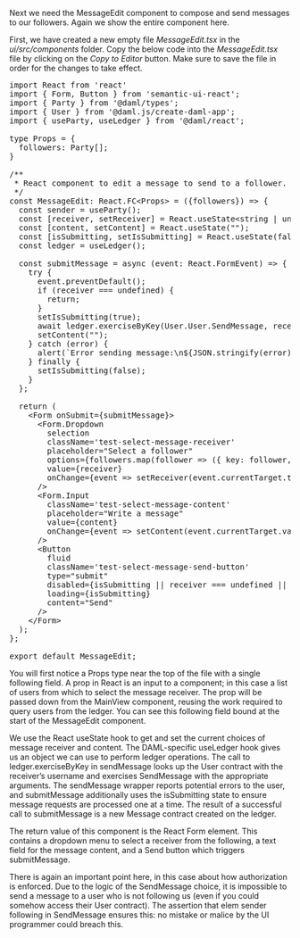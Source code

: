 Next we need the MessageEdit component to compose and send messages to our followers. Again we show the entire component here.

First, we have created a new empty file *MessageEdit.tsx* in the *ui/src/components* folder. Copy the below code into the *MessageEdit.tsx* file by clicking on the *Copy to Editor* button. Make sure to save the file in order for the changes to take effect.
<pre class="file" data-filename="ui/src/components/MessageEdit.tsx" data-target="append">
import React from 'react'
import { Form, Button } from 'semantic-ui-react';
import { Party } from '@daml/types';
import { User } from '@daml.js/create-daml-app';
import { useParty, useLedger } from '@daml/react';

type Props = {
  followers: Party[];
}

/**
 * React component to edit a message to send to a follower.
 */
const MessageEdit: React.FC&lt;Props&gt; = ({followers}) =&gt; {
  const sender = useParty();
  const [receiver, setReceiver] = React.useState&lt;string | undefined&gt;();
  const [content, setContent] = React.useState(&quot;&quot;);
  const [isSubmitting, setIsSubmitting] = React.useState(false);
  const ledger = useLedger();

  const submitMessage = async (event: React.FormEvent) =&gt; {
    try {
      event.preventDefault();
      if (receiver === undefined) {
        return;
      }
      setIsSubmitting(true);
      await ledger.exerciseByKey(User.User.SendMessage, receiver, {sender, content});
      setContent(&quot;&quot;);
    } catch (error) {
      alert(`Error sending message:\n${JSON.stringify(error)}`);
    } finally {
      setIsSubmitting(false);
    }
  };

  return (
    &lt;Form onSubmit={submitMessage}&gt;
      &lt;Form.Dropdown
        selection
        className='test-select-message-receiver'
        placeholder=&quot;Select a follower&quot;
        options={followers.map(follower =&gt; ({ key: follower, text: follower, value: follower }))}
        value={receiver}
        onChange={event =&gt; setReceiver(event.currentTarget.textContent ?? undefined)}
      /&gt;
      &lt;Form.Input
        className='test-select-message-content'
        placeholder=&quot;Write a message&quot;
        value={content}
        onChange={event =&gt; setContent(event.currentTarget.value)}
      /&gt;
      &lt;Button
        fluid
        className='test-select-message-send-button'
        type=&quot;submit&quot;
        disabled={isSubmitting || receiver === undefined || content === &quot;&quot;}
        loading={isSubmitting}
        content=&quot;Send&quot;
      /&gt;
    &lt;/Form&gt;
  );
};

export default MessageEdit;
</pre>

You will first notice a Props type near the top of the file with a single following field. A prop in React is an input to a component; in this case a list of users from which to select the message receiver. The prop will be passed down from the MainView component, reusing the work required to query users from the ledger. You can see this following field bound at the start of the MessageEdit component.

We use the React useState hook to get and set the current choices of message receiver and content. The DAML-specific useLedger hook gives us an object we can use to perform ledger operations. The call to ledger.exerciseByKey in sendMessage looks up the User contract with the receiver’s username and exercises SendMessage with the appropriate arguments. The sendMessage wrapper reports potential errors to the user, and submitMessage additionally uses the isSubmitting state to ensure message requests are processed one at a time. The result of a successful call to submitMessage is a new Message contract created on the ledger.

The return value of this component is the React Form element. This contains a dropdown menu to select a receiver from the following, a text field for the message content, and a Send button which triggers submitMessage.

There is again an important point here, in this case about how authorization is enforced. Due to the logic of the SendMessage choice, it is impossible to send a message to a user who is not following us (even if you could somehow access their User contract). The assertion that elem sender following in SendMessage ensures this: no mistake or malice by the UI programmer could breach this.
